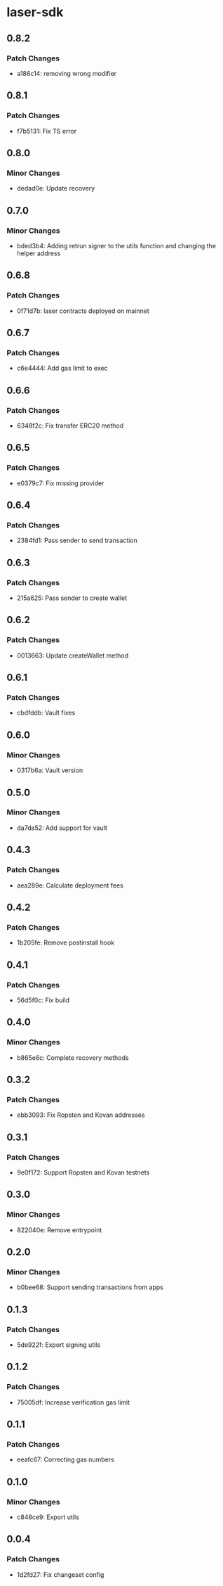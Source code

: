 # laser-sdk

## 0.8.2

### Patch Changes

-   a186c14: removing wrong modifier

## 0.8.1

### Patch Changes

-   f7b5131: Fix TS error

## 0.8.0

### Minor Changes

-   dedad0e: Update recovery

## 0.7.0

### Minor Changes

-   bded3b4: Adding retrun signer to the utils function and changing the helper address

## 0.6.8

### Patch Changes

-   0f71d7b: laser contracts deployed on mainnet

## 0.6.7

### Patch Changes

-   c6e4444: Add gas limit to exec

## 0.6.6

### Patch Changes

-   6348f2c: Fix transfer ERC20 method

## 0.6.5

### Patch Changes

-   e0379c7: Fix missing provider

## 0.6.4

### Patch Changes

-   2384fd1: Pass sender to send transaction

## 0.6.3

### Patch Changes

-   215a625: Pass sender to create wallet

## 0.6.2

### Patch Changes

-   0013663: Update createWallet method

## 0.6.1

### Patch Changes

-   cbdfddb: Vault fixes

## 0.6.0

### Minor Changes

-   0317b6a: Vault version

## 0.5.0

### Minor Changes

-   da7da52: Add support for vault

## 0.4.3

### Patch Changes

-   aea289e: Calculate deployment fees

## 0.4.2

### Patch Changes

-   1b205fe: Remove postinstall hook

## 0.4.1

### Patch Changes

-   56d5f0c: Fix build

## 0.4.0

### Minor Changes

-   b865e6c: Complete recovery methods

## 0.3.2

### Patch Changes

-   ebb3093: Fix Ropsten and Kovan addresses

## 0.3.1

### Patch Changes

-   9e0f172: Support Ropsten and Kovan testnets

## 0.3.0

### Minor Changes

-   822040e: Remove entrypoint

## 0.2.0

### Minor Changes

-   b0bee68: Support sending transactions from apps

## 0.1.3

### Patch Changes

-   5de922f: Export signing utils

## 0.1.2

### Patch Changes

-   75005df: Increase verification gas limit

## 0.1.1

### Patch Changes

-   eeafc67: Correcting gas numbers

## 0.1.0

### Minor Changes

-   c848ce9: Export utils

## 0.0.4

### Patch Changes

-   1d2fd27: Fix changeset config
